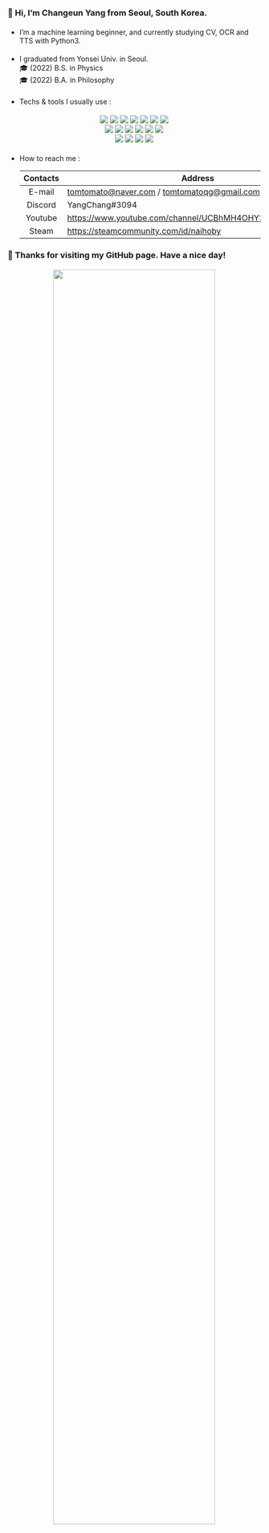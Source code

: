 ### 👋 Hi, I’m Changeun Yang from Seoul, South Korea.

####

- I’m a machine learning beginner, and currently studying CV, OCR and TTS with Python3.

####

- I graduated from Yonsei Univ. in Seoul.  
🎓 (2022) B.S. in Physics  
🎓 (2022) B.A. in Philosophy

####

- Techs & tools I usually use :

####

<div align=center> 
  <img src="https://img.shields.io/badge/python3-3776AB?style=for-the-badge&logo=python&logoColor=white">
  <img src="https://img.shields.io/badge/html5-E34F26?style=for-the-badge&logo=html5&logoColor=white"> 
  <img src="https://img.shields.io/badge/css3-1572B6?style=for-the-badge&logo=css3&logoColor=white">
  <img src="https://img.shields.io/badge/pandas-150458?style=for-the-badge&logo=pandas&logoColor=white">
  <img src="https://img.shields.io/badge/numpy-013243?style=for-the-badge&logo=numpy&logoColor=white">
  <img src="https://img.shields.io/badge/git-F05032?style=for-the-badge&logo=git&logoColor=white">
  <img src="https://img.shields.io/badge/github-181717?style=for-the-badge&logo=github&logoColor=white">
  <br>
  
  <img src="https://img.shields.io/badge/scikit learn-F7931E?style=for-the-badge&logo=scikit-learn&logoColor=white">
  <img src="https://img.shields.io/badge/tensorflow-FF6F00?style=for-the-badge&logo=tensorflow&logoColor=white">
  <img src="https://img.shields.io/badge/keras-D00000?style=for-the-badge&logo=keras&logoColor=white">
  <img src="https://img.shields.io/badge/opencv-5C3EE8?style=for-the-badge&logo=opencv&logoColor=white">
  <img src="https://img.shields.io/badge/selenium-43B02A?style=for-the-badge&logo=selenium&logoColor=white">
  <img src="https://img.shields.io/badge/streamlit-FF4B4B?style=for-the-badge&logo=streamlit&logoColor=white">
  <br>
  
  <img src="https://img.shields.io/badge/firefox browser-FF7139?style=for-the-badge&logo=firefox browser&logoColor=white">
  <img src="https://img.shields.io/badge/jupyter notebook-F37626?style=for-the-badge&logo=jupyter&logoColor=white">
  <img src="https://img.shields.io/badge/google colab-F9AB00?style=for-the-badge&logo=google colab&logoColor=white">
  <img src="https://img.shields.io/badge/anaconda-44A833?style=for-the-badge&logo=anaconda&logoColor=white">
  <br>
</div>

####

- How to reach me :

  |Contacts|Address|
  |:---:|---|
  |E-mail|tomtomato@naver.com / tomtomatoqg@gmail.com|
  |Discord|YangChang#3094|
  |Youtube|https://www.youtube.com/channel/UCBhMH4OHY35qXevPavu7ZnA|
  |Steam|https://steamcommunity.com/id/naihoby|

####

### 🥳 Thanks for visiting my GitHub page. Have a nice day!

####

<div align=center>
  <img src = 'https://user-images.githubusercontent.com/104478650/185764227-3b709066-3e0a-4b6c-80b9-47e869a67bb0.gif' width = '80%'>
</div>
